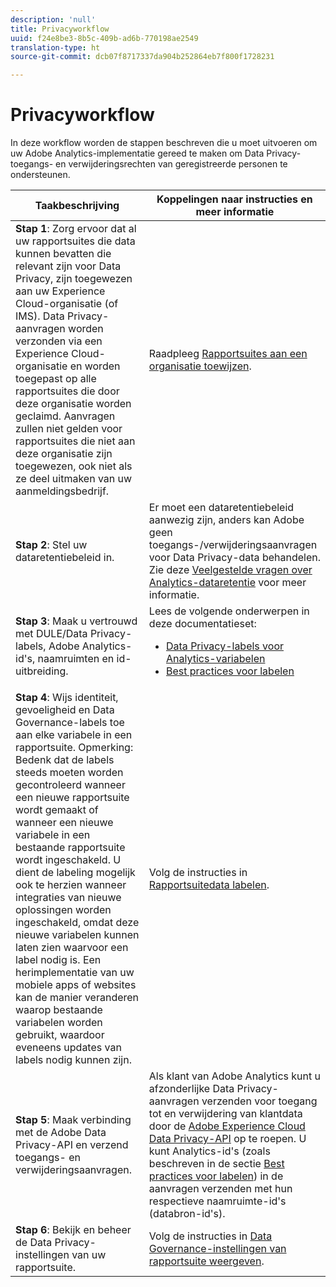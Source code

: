 ```yaml
---
description: 'null'
title: Privacyworkflow
uuid: f24e8be3-8b5c-409b-ad6b-770198ae2549
translation-type: ht
source-git-commit: dcb07f8717337da904b252864eb7f800f1728231

---
```



# Privacyworkflow

In deze workflow worden de stappen beschreven die u moet uitvoeren om uw Adobe Analytics-implementatie gereed te maken om Data Privacy-toegangs- en verwijderingsrechten van geregistreerde personen te ondersteunen.

| Taakbeschrijving | Koppelingen naar instructies en meer informatie |
|--- |--- |
| **Stap 1**: Zorg ervoor dat al uw rapportsuites die data kunnen bevatten die relevant zijn voor Data Privacy, zijn toegewezen aan uw Experience Cloud-organisatie (of IMS).  Data Privacy-aanvragen worden verzonden via een Experience Cloud-organisatie en worden toegepast op alle rapportsuites die door deze organisatie worden geclaimd. Aanvragen zullen niet gelden voor rapportsuites die niet aan deze organisatie zijn toegewezen, ook niet als ze deel uitmaken van uw aanmeldingsbedrijf. | Raadpleeg [Rapportsuites aan een organisatie toewijzen](https://docs.adobe.com/content/help/nl-NL/core-services/interface/about-core-services/report-suite-mapping.html). |
| **Stap 2**: Stel uw dataretentiebeleid in. | Er moet een dataretentiebeleid aanwezig zijn, anders kan Adobe geen toegangs-/verwijderingsaanvragen voor Data Privacy-data behandelen.  Zie deze [Veelgestelde vragen over Analytics-dataretentie](/help/technotes/data-retention.md) voor meer informatie. |
| **Stap 3**: Maak u vertrouwd met DULE/Data Privacy-labels, Adobe Analytics-id&#39;s, naamruimten en id-uitbreiding. | Lees de volgende onderwerpen in deze documentatieset:<ul><li>[Data Privacy-labels voor Analytics-variabelen](/help/admin/c-data-governance/gdpr-labels.md)</li><li>[Best practices voor labelen](/help/admin/c-data-governance/gdpr-analytics-ids.md)</li></ul> |
| **Stap 4**: Wijs identiteit, gevoeligheid en Data Governance-labels toe aan elke variabele in een rapportsuite.  Opmerking: Bedenk dat de labels steeds moeten worden gecontroleerd wanneer een nieuwe rapportsuite wordt gemaakt of wanneer een nieuwe variabele in een bestaande rapportsuite wordt ingeschakeld. U dient de labeling mogelijk ook te herzien wanneer integraties van nieuwe oplossingen worden ingeschakeld, omdat deze nieuwe variabelen kunnen laten zien waarvoor een label nodig is. Een herimplementatie van uw mobiele apps of websites kan de manier veranderen waarop bestaande variabelen worden gebruikt, waardoor eveneens updates van labels nodig kunnen zijn. | Volg de instructies in [Rapportsuitedata labelen](/help/admin/c-data-governance/gdpr-setup-reportsuite.md). |
| **Stap 5**: Maak verbinding met de Adobe Data Privacy-API en verzend toegangs- en verwijderingsaanvragen. | Als klant van Adobe Analytics kunt u afzonderlijke Data Privacy-aanvragen verzenden voor toegang tot en verwijdering van klantdata door de [Adobe Experience Cloud Data Privacy-API](https://www.adobe.io/apis/experienceplatform/gdpr.html) op te roepen. U kunt Analytics-id&#39;s (zoals beschreven in de sectie [Best practices voor labelen](/help/admin/c-data-governance/gdpr-analytics-ids.md)) in de aanvragen verzenden met hun respectieve naamruimte-id&#39;s (databron-id&#39;s). |
| **Stap 6**: Bekijk en beheer de Data Privacy-instellingen van uw rapportsuite. | Volg de instructies in [Data Governance-instellingen van rapportsuite weergeven](/help/admin/c-data-governance/gdpr-view-settings.md). |
